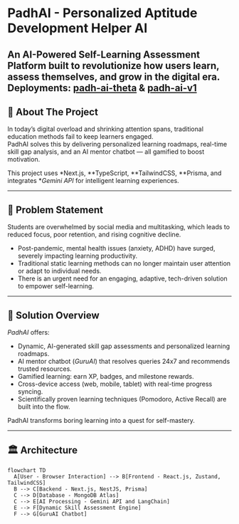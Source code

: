 # PadhAI - Personalized Aptitude Development Helper AI

An AI-Powered Self-Learning Assessment Platform built to revolutionize how users learn, assess themselves, and grow in the digital era.
Deployments: [padh-ai-theta](https://padh-ai-theta.vercel.app) & [padh-ai-v1](https://padh-ai-v1.vercel.app)
---

## 🚀 About The Project


In today’s digital overload and shrinking attention spans, traditional education methods fail to keep learners engaged.  
PadhAI solves this by delivering personalized learning roadmaps, real-time skill gap analysis, and an AI mentor chatbot — all gamified to boost motivation.

This project uses *Next.js, **TypeScript, **TailwindCSS, **Prisma, and integrates **Gemini API* for intelligent learning experiences.

---

## 🧠 Problem Statement

Students are overwhelmed by social media and multitasking, which leads to reduced focus, poor retention, and rising cognitive decline.
- Post-pandemic, mental health issues (anxiety, ADHD) have surged, severely impacting learning productivity.
- Traditional static learning methods can no longer maintain user attention or adapt to individual needs.
- There is an urgent need for an engaging, adaptive, tech-driven solution to empower self-learning.

---

## 🎯 Solution Overview

*PadhAI* offers:
- Dynamic, AI-generated skill gap assessments and personalized learning roadmaps.
- AI mentor chatbot (*GuruAI*) that resolves queries 24x7 and recommends trusted resources.
- Gamified learning: earn XP, badges, and milestone rewards.
- Cross-device access (web, mobile, tablet) with real-time progress syncing.
- Scientifically proven learning techniques (Pomodoro, Active Recall) are built into the flow.

PadhAI transforms boring learning into a quest for self-mastery.

---

## 🏛 Architecture

```mermaid
flowchart TD
  A[User - Browser Interaction] --> B[Frontend - React.js, Zustand, TailwindCSS]
  B --> C[Backend - Next.js, NestJS, Prisma]
  C --> D[Database - MongoDB Atlas]
  C --> E[AI Processing - Gemini API and LangChain]
  E --> F[Dynamic Skill Assessment Engine]
  F --> G[GuruAI Chatbot]
```
